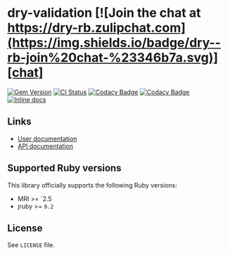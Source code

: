 [gem]: https://rubygems.org/gems/dry-validation
[actions]: https://github.com/dry-rb/dry-validation/actions
[codacy]: https://www.codacy.com/gh/dry-rb/dry-validation
[chat]: https://dry-rb.zulipchat.com
[inchpages]: http://inch-ci.org/github/dry-rb/dry-validation

# dry-validation [![Join the chat at https://dry-rb.zulipchat.com](https://img.shields.io/badge/dry--rb-join%20chat-%23346b7a.svg)][chat]

[![Gem Version](https://badge.fury.io/rb/dry-validation.svg)][gem]
[![CI Status](https://github.com/dry-rb/dry-validation/workflows/ci/badge.svg)][actions]
[![Codacy Badge](https://api.codacy.com/project/badge/Grade/f30e3ff5ec304c55a73868cdbf055c67)][codacy]
[![Codacy Badge](https://api.codacy.com/project/badge/Coverage/f30e3ff5ec304c55a73868cdbf055c67)][codacy]
[![Inline docs](http://inch-ci.org/github/dry-rb/dry-validation.svg?branch=master)][inchpages]

## Links

* [User documentation](http://dry-rb.org/gems/dry-validation)
* [API documentation](http://rubydoc.info/gems/dry-validation)

## Supported Ruby versions

This library officially supports the following Ruby versions:

* MRI >= `2.5
* jruby >= `9.2`

## License

See `LICENSE` file.
